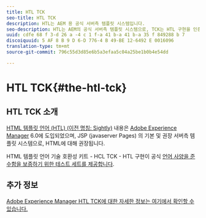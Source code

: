 ```yaml
---
title: HTL TCK
seo-title: HTL TCK
description: HTL는 AEM 용 공식 서버측 템플릿 시스템입니다.
seo-description: HTL는 AEM의 공식 서버측 템플릿 시스템으로, TCK는 HTL 구현을 인증하는 테스트 세트를 제공합니다.
uuid: cdfe 68 f 3-d 26 a -4 c 1 f-a 41 b-a 41 b-a 35 f 849288 b 7
discoiquuid: 5 AF 8 B 9 D 6-D 776-4 B 49-BE 12-6492 E 0016096
translation-type: tm+mt
source-git-commit: 796c55d3d85e6b5a3efaa5c04a25be1b0b4e54dd

---
```



# HTL TCK{#the-htl-tck}

## HTL TCK 소개

[HTML 템플릿 언어 (HTL) (이전 명칭: Sightly)](https://docs.adobe.com/docs/en/htl.html "에 대한") 내용은 [Adobe Experience Manager](http://www.adobe.com/solutions/web-experience-management.html) 6.0에 도입되었으며, JSP (javaserver Pages) 의 기본 및 권장 서버측 템플릿 시스템으로, HTML에 대해 권장됩니다.

HTML 템플릿 언어 기술 호환성 키트 - HCL TCK - HTL 구현이 공식 [언어 사양을 준수함을 보증하기 위한 테스트 세트를 제공합니다](https://github.com/adobe/htl-spec).

## 추가 정보

[Adobe Experience Manager HTL TCK에 대한 자세한 정보는 여기에서 확인할 수 있습니다.](https://github.com/adobe/htl-tck)
